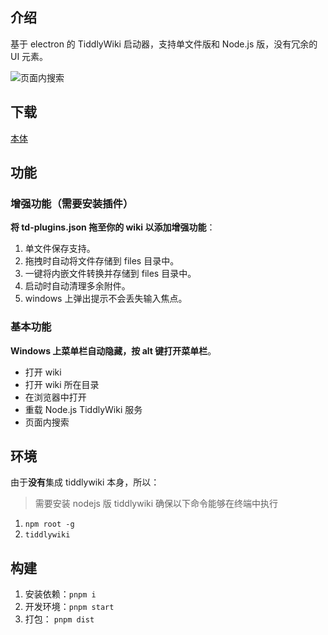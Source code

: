 ## 介绍

基于 electron 的 TiddlyWiki 启动器，支持单文件版和 Node.js 版，没有冗余的 UI 元素。

![页面内搜索](./shortcuts.jpg)

## 下载

[本体](https://github.com/LinHQ1999/TiddlyWiki-electron/actions/workflows/electron.yml)

## 功能

### 增强功能（需要安装插件）

**将 td-plugins.json 拖至你的 wiki 以添加增强功能**：

1. 单文件保存支持。
2. 拖拽时自动将文件存储到 files 目录中。
3. 一键将内嵌文件转换并存储到 files 目录中。
4. 启动时自动清理多余附件。
5. windows 上弹出提示不会丢失输入焦点。

### 基本功能

**Windows 上菜单栏自动隐藏，按 alt 键打开菜单栏**。

- 打开 wiki
- 打开 wiki 所在目录
- 在浏览器中打开
- 重载 Node.js TiddlyWiki 服务
- 页面内搜索

## 环境

由于**没有**集成 tiddlywiki 本身，所以：

> 需要安装 nodejs 版 tiddlywiki
> 确保以下命令能够在终端中执行

1. `npm root -g`
2. `tiddlywiki`

## 构建

1. 安装依赖：`pnpm i`
2. 开发环境：`pnpm start`
3. 打包： `pnpm dist`
